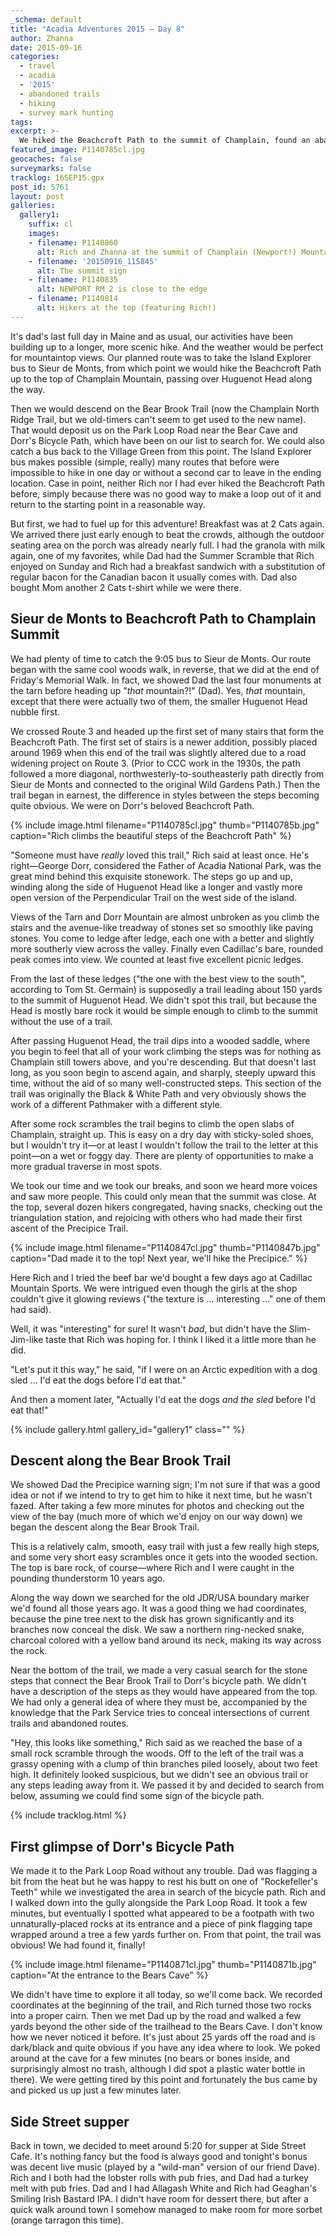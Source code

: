 ```yaml
---
_schema: default
title: "Acadia Adventures 2015 – Day 8"
author: Zhanna
date: 2015-09-16
categories:
  - travel
  - acadia
  - '2015'
  - abandoned trails
  - hiking
  - survey mark hunting
tags:
excerpt: >-
  We hiked the Beachcroft Path to the summit of Champlain, found an abandoned trail and a cave, and finished off the day with lobster rolls and much-needed beer!
featured_image: P1140785cl.jpg
geocaches: false
surveymarks: false
tracklog: 16SEP15.gpx
post_id: 5761
layout: post    
galleries:
  gallery1:
    suffix: cl
    images:
    - filename: P1140860
      alt: Rich and Zhanna at the summit of Champlain (Newport!) Mountain
    - filename: '20150916_115845'
      alt: The summit sign
    - filename: P1140835
      alt: NEWPORT RM 2 is close to the edge    
    - filename: P1140814
      alt: Hikers at the top (featuring Rich!)                    
---
```


It's dad's last full day in Maine and as usual, our activities have been building up to a longer, more scenic hike. And the weather would be perfect for mountaintop views. Our planned route was to take the Island Explorer bus to Sieur de Monts, from which point we would hike the Beachcroft Path up to the top of Champlain Mountain, passing over Huguenot Head along the way. 

Then we would descend on the Bear Brook Trail (now the Champlain North Ridge Trail, but we old-timers can't seem to get used to the new name). That would deposit us on the Park Loop Road near the Bear Cave and Dorr's Bicycle Path, which have been on our list to search for. We could also catch a bus back to the Village Green from this point. The Island Explorer bus makes possible (simple, really) many routes that before were impossible to hike in one day or without a second car to leave in the ending location. Case in point, neither Rich nor I had ever hiked the Beachcroft Path before, simply because there was no good way to make a loop out of it and return to the starting point in a reasonable way.

But first, we had to fuel up for this adventure! Breakfast was at 2 Cats again. We arrived there just early enough to beat the crowds, although the outdoor seating area on the porch was already nearly full. I had the granola with milk again, one of my favorites, while Dad had the Summer Scramble that Rich enjoyed on Sunday and Rich had a breakfast sandwich with a substitution of regular bacon for the Canadian bacon it usually comes with. Dad also bought Mom another 2 Cats t-shirt while we were there.

## Sieur de Monts to Beachcroft Path to Champlain Summit

We had plenty of time to catch the 9:05 bus to Sieur de Monts. Our route began with the same cool woods walk, in reverse, that we did at the end of Friday's Memorial Walk. In fact, we showed Dad the last four monuments at the tarn before heading up "_that_ mountain?!" (Dad). Yes, _that_ mountain, except that there were actually two of them, the smaller Huguenot Head nubble first. 

We crossed Route 3 and headed up the first set of many stairs that form the Beachcroft Path. The first set of stairs is a newer addition, possibly placed around 1969 when this end of the trail was slightly altered due to a road widening project on Route 3. (Prior to CCC work in the 1930s, the path followed a more diagonal, northwesterly-to-southeasterly path directly from Sieur de Monts and connected to the original Wild Gardens Path.) Then the trail began in earnest, the difference in styles between the steps becoming quite obvious. We were on Dorr's beloved Beachcroft Path. 

{% include image.html filename="P1140785cl.jpg" thumb="P1140785b.jpg" caption="Rich climbs the beautiful steps of the Beachcroft Path" %}

"Someone must have _really_ loved this trail," Rich said at least once. He's right—George Dorr, considered the Father of Acadia National Park, was the great mind behind this exquisite stonework. The steps go up and up, winding along the side of Huguenot Head like a longer and vastly more open version of the Perpendicular Trail on the west side of the island. 

Views of the Tarn and Dorr Mountain are almost unbroken as you climb the stairs and the avenue-like treadway of stones set so smoothly like paving stones. You come to ledge after ledge, each one with a better and slightly more southerly view across the valley. Finally even Cadillac's bare, rounded peak comes into view. We counted at least five excellent picnic ledges. 

From the last of these ledges ("the one with the best view to the south", according to Tom St. Germain) is supposedly a trail leading about 150 yards to the summit of Huguenot Head. We didn't spot this trail, but because the Head is mostly bare rock it would be simple enough to climb to the summit without the use of a trail.

After passing Huguenot Head, the trail dips into a wooded saddle, where you begin to feel that all of your work climbing the steps was for nothing as Champlain still towers above, and you're descending. But that doesn't last long, as you soon begin to ascend again, and sharply, steeply upward this time, without the aid of so many well-constructed steps. This section of the trail was originally the Black & White Path and very obviously shows the work of a different Pathmaker with a different style. 

After some rock scrambles the trail begins to climb the open slabs of Champlain, straight up. This is easy on a dry day with sticky-soled shoes, but I wouldn't try it—or at least I wouldn't follow the trail to the letter at this point—on a wet or foggy day. There are plenty of opportunities to make a more gradual traverse in most spots.

We took our time and we took our breaks, and soon we heard more voices and saw more people. This could only mean that the summit was close. At the top, several dozen hikers congregated, having snacks, checking out the triangulation station, and rejoicing with others who had made their first ascent of the Precipice Trail. 

{% include image.html filename="P1140847cl.jpg" thumb="P1140847b.jpg" caption="Dad made it to the top! Next year, we'll hike the Precipice." %}

Here Rich and I tried the beef bar we'd bought a few days ago at Cadillac Mountain Sports. We were intrigued even though the girls at the shop couldn't give it glowing reviews ("the texture is ... interesting ..." one of them had said). 

Well, it was "interesting" for sure! It wasn't _bad_, but didn't have the Slim-Jim-like taste that Rich was hoping for. I think I liked it a little more than he did. 

"Let's put it this way," he said, "if I were on an Arctic expedition with a dog sled ... I'd eat the dogs before I'd eat that." 

And then a moment later, "Actually I'd eat the dogs _and the sled_ before I'd eat that!"

{% include gallery.html gallery_id="gallery1" class="" %}

## Descent along the Bear Brook Trail

We showed Dad the Precipice warning sign; I'm not sure if that was a good idea or not if we intend to try to get him to hike it next time, but he wasn't fazed. After taking a few more minutes for photos and checking out the view of the bay (much more of which we'd enjoy on our way down) we began the descent along the Bear Brook Trail. 

This is a relatively calm, smooth, easy trail with just a few really high steps, and some very short easy scrambles once it gets into the wooded section. The top is bare rock, of course—where Rich and I were caught in the pounding thunderstorm 10 years ago. 

Along the way down we searched for the old JDR/USA boundary marker we'd found all those years ago. It was a good thing we had coordinates, because the pine tree next to the disk has grown significantly and its branches now conceal the disk. We saw a northern ring-necked snake, charcoal colored with a yellow band around its neck, making its way across the rock.

Near the bottom of the trail, we made a very casual search for the stone steps that connect the Bear Brook Trail to Dorr's bicycle path. We didn't have a description of the steps as they would have appeared from the top. We had only a general idea of where they must be, accompanied by the knowledge that the Park Service tries to conceal intersections of current trails and abandoned routes. 

"Hey, this looks like something," Rich said as we reached the base of a small rock scramble through the woods. Off to the left of the trail was a grassy opening with a clump of thin branches piled loosely, about two feet high. It definitely looked suspicious, but we didn't see an obvious trail or any steps leading away from it. We passed it by and decided to search from below, assuming we could find some sign of the bicycle path.

{% include tracklog.html %}

## First glimpse of Dorr's Bicycle Path

We made it to the Park Loop Road without any trouble. Dad was flagging a bit from the heat but he was happy to rest his butt on one of "Rockefeller's Teeth" while we investigated the area in search of the bicycle path. Rich and I walked down into the gully alongside the Park Loop Road. It took a few minutes, but eventually I spotted what appeared to be a footpath with two unnaturally-placed rocks at its entrance and a piece of pink flagging tape wrapped around a tree a few yards further on. From that point, the trail was obvious! We had found it, finally! 

{% include image.html filename="P1140871cl.jpg" thumb="P1140871b.jpg" caption="At the entrance to the Bears Cave" %}

We didn't have time to explore it all today, so we'll come back. We recorded coordinates at the beginning of the trail, and Rich turned those two rocks into a proper cairn. Then we met Dad up by the road and walked a few yards beyond the other side of the trailhead to the Bears Cave. I don't know how we never noticed it before. It's just about 25 yards off the road and is dark/black and quite obvious if you have any idea where to look. We poked around at the cave for a few minutes (no bears or bones inside, and surprisingly almost no trash, although I did spot a plastic water bottle in there). We were getting tired by this point and fortunately the bus came by and picked us up just a few minutes later.

## Side Street supper

Back in town, we decided to meet around 5:20 for supper at Side Street Cafe. It's nothing fancy but the food is always good and tonight's bonus was decent live music (played by a "wild-man" version of our friend Dave). Rich and I both had the lobster rolls with pub fries, and Dad had a turkey melt with pub fries. Dad and I had Allagash White and Rich had Geaghan's Smiling Irish Bastard IPA. I didn't have room for dessert there, but after a quick walk around town I somehow managed to make room for more sorbet (orange tarragon this time).